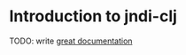 # Introduction to jndi-clj

TODO: write [great documentation](http://jacobian.org/writing/what-to-write/)
